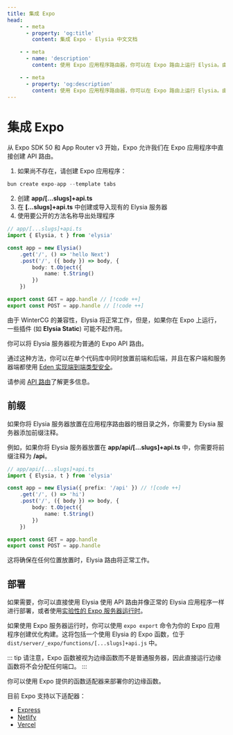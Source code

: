 ```yaml
---
title: 集成 Expo
head:
    - - meta
      - property: 'og:title'
        content: 集成 Expo - Elysia 中文文档

    - - meta
      - name: 'description'
        content: 使用 Expo 应用程序路由器，你可以在 Expo 路由上运行 Elysia。由于 WinterCG 的兼容性，Elysia 将正常工作。

    - - meta
      - property: 'og:description'
        content: 使用 Expo 应用程序路由器，你可以在 Expo 路由上运行 Elysia。由于 WinterCG 的兼容性，Elysia 将正常工作。
---
```


# 集成 Expo

从 Expo SDK 50 和 App Router v3 开始，Expo 允许我们在 Expo 应用程序中直接创建 API 路由。

1. 如果尚不存在，请创建 Expo 应用程序：

```typescript
bun create expo-app --template tabs
```

2. 创建 **app/[...slugs]+api.ts**
3. 在 **[...slugs]+api.ts** 中创建或导入现有的 Elysia 服务器
4. 使用要公开的方法名称导出处理程序

```typescript twoslash
// app/[...slugs]+api.ts
import { Elysia, t } from 'elysia'

const app = new Elysia()
    .get('/', () => 'hello Next')
    .post('/', ({ body }) => body, {
        body: t.Object({
            name: t.String()
        })
    })

export const GET = app.handle // [!code ++]
export const POST = app.handle // [!code ++]
```

由于 WinterCG 的兼容性，Elysia 将正常工作，但是，如果你在 Expo 上运行，一些插件 (如 **Elysia Static**) 可能不起作用。

你可以将 Elysia 服务器视为普通的 Expo API 路由。

通过这种方法，你可以在单个代码库中同时放置前端和后端，并且在客户端和服务器端都使用 [Eden 实现端到端类型安全](https://elysia.zhcndoc.com/eden/overview.html)。

请参阅 [API 路由](https://docs.expo.dev/router/reference/api-routes/)了解更多信息。

## 前缀

如果你将 Elysia 服务器放置在应用程序路由器的根目录之外，你需要为 Elysia 服务器添加前缀注释。

例如，如果你将 Elysia 服务器放置在 **app/api/[...slugs]+api.ts** 中，你需要将前缀注释为 **/api**。

```typescript twoslash
// app/api/[...slugs]+api.ts
import { Elysia, t } from 'elysia'

const app = new Elysia({ prefix: '/api' }) // ![code ++]
    .get('/', () => 'hi')
    .post('/', ({ body }) => body, {
        body: t.Object({
            name: t.String()
        })
    })

export const GET = app.handle
export const POST = app.handle
```

这将确保在任何位置放置时，Elysia 路由将正常工作。

## 部署

如果需要，你可以直接使用 Elysia 使用 API 路由并像正常的 Elysia 应用程序一样进行部署，或者使用[实验性的 Expo 服务器运行时](https://docs.expo.dev/router/reference/api-routes/#deployment)。

如果使用 Expo 服务器运行时，你可以使用 `expo export` 命令为你的 Expo 应用程序创建优化构建。这将包括一个使用 Elysia 的 Expo 函数，位于 `dist/server/_expo/functions/[...slugs]+api.js` 中。

::: tip
请注意，Expo 函数被视为边缘函数而不是普通服务器，因此直接运行边缘函数将不会分配任何端口。
:::

你可以使用 Expo 提供的函数适配器来部署你的边缘函数。

目前 Expo 支持以下适配器：

- [Express](https://docs.expo.dev/router/reference/api-routes/#express)
- [Netlify](https://docs.expo.dev/router/reference/api-routes/#netlify)
- [Vercel](https://docs.expo.dev/router/reference/api-routes/#vercel)
